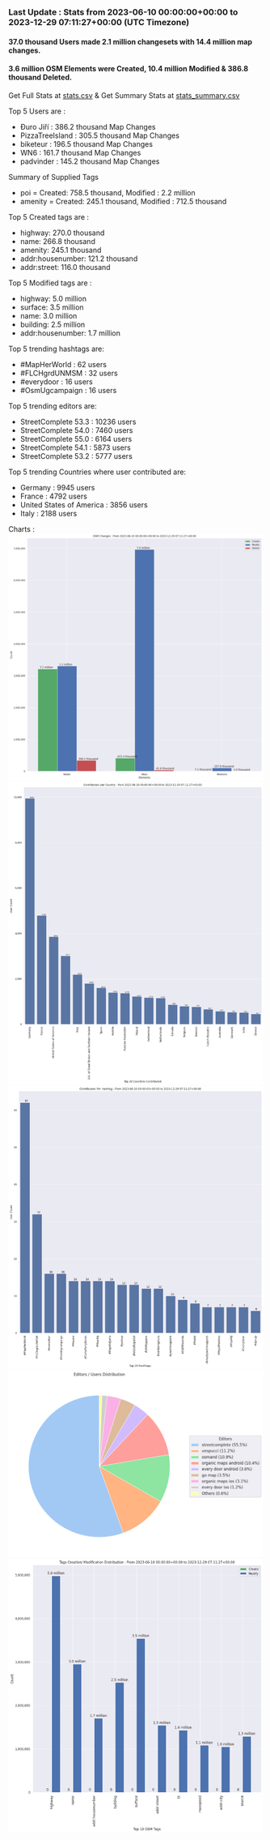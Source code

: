 ### Last Update : Stats from 2023-06-10 00:00:00+00:00 to 2023-12-29 07:11:27+00:00 (UTC Timezone)

#### 37.0 thousand Users made 2.1 million changesets with 14.4 million map changes.
#### 3.6 million OSM Elements were Created, 10.4 million Modified & 386.8 thousand Deleted.
Get Full Stats at [stats.csv](/stats/fieldmappers/Daily/stats.csv)
 & Get Summary Stats at [stats_summary.csv](/stats/fieldmappers/Daily/stats_summary.csv)

Top 5 Users are : 
- Đuro Jiří : 386.2 thousand Map Changes
- PizzaTreeIsland : 305.5 thousand Map Changes
- biketeur : 196.5 thousand Map Changes
- WN6 : 161.7 thousand Map Changes
- padvinder : 145.2 thousand Map Changes

Summary of Supplied Tags
- poi = Created: 758.5 thousand, Modified : 2.2 million
- amenity = Created: 245.1 thousand, Modified : 712.5 thousand


Top 5 Created tags are :
- highway: 270.0 thousand
- name: 266.8 thousand
- amenity: 245.1 thousand
- addr:housenumber: 121.2 thousand
- addr:street: 116.0 thousand


Top 5 Modified tags are :
- highway: 5.0 million
- surface: 3.5 million
- name: 3.0 million
- building: 2.5 million
- addr:housenumber: 1.7 million


Top 5 trending hashtags are:
- #MapHerWorld : 62 users
- #FLCHgrdUNMSM : 32 users
- #everydoor : 16 users
- #OsmUgcampaign : 16 users


Top 5 trending editors are:
- StreetComplete 53.3 : 10236 users
- StreetComplete 54.0 : 7460 users
- StreetComplete 55.0 : 6164 users
- StreetComplete 54.1 : 5873 users
- StreetComplete 53.2 : 5777 users


Top 5 trending Countries where user contributed are:
- Germany : 9945 users
- France : 4792 users
- United States of America : 3856 users
- Italy : 2188 users


 Charts : 
![Alt text](./stats_osm_changes.png) 
![Alt text](./stats_users_per_country.png) 
![Alt text](./stats_users_per_hashtag.png) 
![Alt text](./stats_editors_pie_chart.png) 
![Alt text](./stats_tags.png) 
